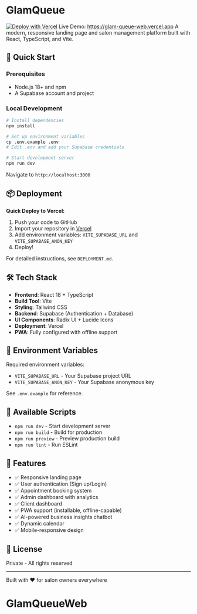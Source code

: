 # GlamQueue

[![Deploy with Vercel](https://vercel.com/button)](https://vercel.com/new/clone?repository-url=https://github.com/YOUR_USERNAME/glamqueue-landing)
Live Demo: https://glam-queue-web.vercel.app
A modern, responsive landing page and salon management platform built with React, TypeScript, and Vite.

## 🚀 Quick Start

### Prerequisites

- Node.js 18+ and npm
- A Supabase account and project

### Local Development

```bash
# Install dependencies
npm install

# Set up environment variables
cp .env.example .env
# Edit .env and add your Supabase credentials

# Start development server
npm run dev
```

Navigate to `http://localhost:3000`

## 📦 Deployment

**Quick Deploy to Vercel:**

1. Push your code to GitHub
2. Import your repository in [Vercel](https://vercel.com)
3. Add environment variables: `VITE_SUPABASE_URL` and `VITE_SUPABASE_ANON_KEY`
4. Deploy!

For detailed instructions, see `DEPLOYMENT.md`.

## 🛠️ Tech Stack

- **Frontend**: React 18 + TypeScript
- **Build Tool**: Vite
- **Styling**: Tailwind CSS
- **Backend**: Supabase (Authentication + Database)
- **UI Components**: Radix UI + Lucide Icons
- **Deployment**: Vercel
- **PWA**: Fully configured with offline support

## 🔑 Environment Variables

Required environment variables:

- `VITE_SUPABASE_URL` - Your Supabase project URL
- `VITE_SUPABASE_ANON_KEY` - Your Supabase anonymous key

See `.env.example` for reference.

## 📝 Available Scripts

- `npm run dev` - Start development server
- `npm run build` - Build for production
- `npm run preview` - Preview production build
- `npm run lint` - Run ESLint

## 🎯 Features

- ✅ Responsive landing page
- ✅ User authentication (Sign up/Login)
- ✅ Appointment booking system
- ✅ Admin dashboard with analytics
- ✅ Client dashboard
- ✅ PWA support (installable, offline-capable)
- ✅ AI-powered business insights chatbot
- ✅ Dynamic calendar
- ✅ Mobile-responsive design

## 📄 License

Private - All rights reserved

---

Built with ❤️ for salon owners everywhere
# GlamQueueWeb
